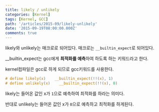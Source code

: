 ```yaml
---
title: likely / unlikely
categories: [Kernel]
tags: [Kernel, GCC]
path: '/articles/2015-09/likely-unlikely'
date: '2015-09-19T08:00:00.000Z'
comments: true
---
```


likely와 unlikely는 매크로로 되어있다. 매크로는 `__builtin_expect`로 되어있다.

\_\_builtin_expect는 gcc에게 **최적화를 예측**하여 하도록 하는 키워드라고 한다.

kernel컴파일은 gcc로 하게 되므로 gcc키워드를 사용한다.

```c
# define likely(x)    __builtin_expect(!!(x), 1)
# define unlikely(x)    __builtin_expect(!!(x), 0)
```

likely는 들어온 값인 x가 `1`으로 예측하여 최적화를 하라는 의미다.

반대로 unlikely는 들어온 값인 x가 `0`으로 예측하고 최적화를 하게된다.
